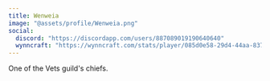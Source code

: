 ```yaml
---
title: Wenweia
image: "@assets/profile/Wenweia.png"
social:
  discord: "https://discordapp.com/users/887089019190640640"
  wynncraft: "https://wynncraft.com/stats/player/085d0e58-29d4-44aa-8379-92a4568a59d6"
---
```


One of the Vets guild's chiefs.

